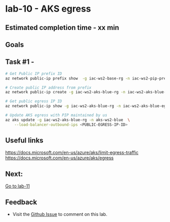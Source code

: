 # lab-10 - AKS egress

## Estimated completion time - xx min


## Goals

## Task #1 - 

```bash
# Get Public IP prefix ID
az network public-ip prefix show  -g iac-ws2-base-rg -n iac-ws2-pip-prefix --query id

# Create public IP address from prefix 
az network public-ip create -g iac-ws2-aks-blue-rg -n iac-ws2-aks-blue-egress-pip --sku Standard --public-ip-prefix <PREFIX-ID> 

# Get public egress IP ID
az network public-ip show -g iac-ws2-aks-blue-rg -n iac-ws2-aks-blue-egress-pip --query id

# Update AKS egress with PIP maintained by us
az aks update -g iac-ws2-aks-blue-rg -n aks-ws2-blue  \
	--load-balancer-outbound-ips <PUBLIC-EGRESS-IP-ID>

```

## Useful links
https://docs.microsoft.com/en-us/azure/aks/limit-egress-traffic
https://docs.microsoft.com/en-us/azure/aks/egress


## Next: 

[Go to lab-11](../lab-11/readme.md)

## Feedback

* Visit the [Github Issue](https://github.com/evgenyb/aks-workshops/issues/xx) to comment on this lab. 